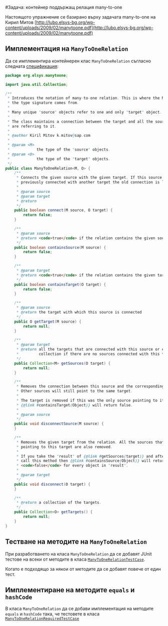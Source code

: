 #Задача: контейнер поддържащ релация many-to-one

Настоящото упражнение се базирано върху задачата many-to-one на Кирил Митов [http://lubo.elsys-bg.org/wp-content/uploads/2009/02/manytoone.pdf](http://lubo.elsys-bg.org/wp-content/uploads/2009/02/manytoone.pdf)


## Имплементация на `ManyToOneRelation` 

Да се имплементира контейнерен клас `ManyToOneRelation` съгласно следната [спецификация](https://github.com/lchorbadjiev/teach2015-2016/blob/master/ManyToOne/src/org/elsys/manytoone/ManyToOneRelation.java):

```java
package org.elsys.manytoone;

import java.util.Collection;

/**
 * Introduces the notation of many-to-one relation. This is where the M and O of
 * the type signature comes from.
 *
 * Many unique "source" objects refer to one and only "target" object.
 *
 * The class maintains a connection between the target and all the sources that
 * are referring to it.
 *
 * @author Kiril Mitov k.mitov@sap.com
 *
 * @param <M>
 *            the type of the "source" objects.
 * @param <O>
 *            the type of the "target" objects.
 */
public class ManyToOneRelation<M, O> {
	/**
	 * Connects the given source with the given target. If this source was
	 * previously connected with another target the old connection is lost.
	 *
	 * @param source
	 * @param target
	 * @return
	 */
	public boolean connect(M source, O target) {
		return false;
	}

	/**
	 * @param source
	 * @return <code>true</code> if the relation contains the given source
	 */
	public boolean containsSource(M source) {
		return false;
	}

	/**
	 * @param target
	 * @return <code>true</code> if the relation contains the given target
	 */
	public boolean containsTarget(O target) {
		return false;
	}

	/**
	 * @param source
	 * @return the target with which this source is connected
	 */
	public O getTarget(M source) {
		return null;
	}

	/**
	 * @param target
	 * @return all the targets that are connected with this source or empty
	 *         collection if there are no sources connected with this target.
	 */
	public Collection<M> getSources(O target) {
		return null;
	}

	/**
	 * Removes the connection between this source and the corresponding target.
	 * Other sources will still point to the same target.
	 *
	 * The target is removed if this was the only source pointing to it and
	 * {@link #containsTarget(Object)} will return false.
	 *
	 * @param source
	 */
	public void disconnectSource(M source) {
	}

	/**
	 * Removes the given target from the relation. All the sources that are
	 * pointing to this target are also removed.
	 *
	 * If you take the "result" of {@link #getSources(target)} and after that
	 * call this method then {@link #containsSource(Object)} will return
	 * <code>false</code> for every object in "result".
	 *
	 * @param target
	 */
	public void disconnect(O target) {
	}

	/**
	 * @return a collection of the targets.
	 */
	public Collection<O> getTargets() {
		return null;
	}
}

```

## Тестване на методите на `ManyToOneRelation`

При разработването на класа `ManyToOneRelation` да се добавят JUnit тестове на всеки от методите в класа [`ManyToOneRelationTestCase`](https://github.com/lchorbadjiev/teach2015-2016/blob/master/ManyToOne/src/org/elsys/manytoone/ManyToOneRelationTestCase.java). 

Когато е подходящо за някои от методите да се добавят повече от един тест.

## Имплементиране на методите `equals` и `hashCode`

В класа `ManyToOneRelation` да се добави имплементация на методите `equals` и `hashCode` така, че тестовете в класа [`ManyToOneRelationRequiredTestCase`](https://github.com/lchorbadjiev/teach2015-2016/blob/master/ManyToOne/src/org/elsys/manytoone/ManyToOneRelationTestCase.java)


